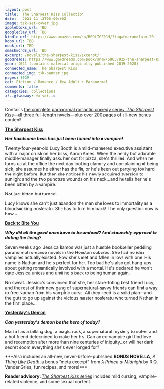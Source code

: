 ```yaml
---
layout: post
title:  The Sharpest Kiss Collection
date:   2021-11-13T00:00:00Z
image: tsk-set-cover.jpg
applebooks_url: TBD
googleplay_url: TBD
kindle_url: https://www.amazon.com/dp/B09LTGF2GM/?tag=fearandlaun-20
kobo_url: TBD
nook_url: TBD
smashwords_url: TBD
excerpt: /novels/the-sharpest-kiss/excerpt/
goodreads: https://www.goodreads.com/book/show/59637935-the-sharpest-kiss-collection
year: 2021 (contains material originally published 2019-2020)
connected_name: The Sharpest Kiss
connected_img: tsk-banner.jpg
pages: 1029
cat: Fiction / Romance / New Adult / Paranormal
comments: false
categories: collections
<!--giveaway: falset-->
---
```


Contains [the complete paranormal romantic comedy series, *The Sharpest Kiss*][series]&mdash;all three full-length novels&mdash;plus over 200 pages of all-new bonus content!

[**The Sharpest Kiss**][tsk]

***Her handsome boss has just been turned into a vampire!***

Twenty-four-year-old Lucy Booth is a mild-mannered executive assistant with a major crush on her boss, Aaron Ames. When the nerdy but adorable middle-manager finally asks her out for pizza, she's thrilled. And when he turns up at the office the next day looking clammy and complaining of being sick, she assumes he either has the flu, or he's been out partying too hard the night before. But then she notices his newly acquired aversion to sunlight and the two puncture wounds on his neck…and he tells her he's been bitten by a vampire.

Not just bitten but turned.

Lucy knows she can't just abandon the man she loves to immortality as a bloodsucking nosferatu. She has to turn him back! The only question now is how…

[**Back to Bite You**][btby]

***Why did all the good ones have to be undead? And staunchly opposed to dating the living?***

Seven weeks ago, Jessica Ramos was just a humble bookseller peddling paranormal romance novels in the Houston suburbs. She had no idea vampires actually existed. Now she's met and fallen in love with one. His name is Nathan and he's perfect for her. Too bad he's also got hang-ups about getting romantically involved with a mortal. He's declared he won't date Jessica unless and until he's back to being human again.

No sweat. Jessica's convinced that she, her stake-toting best friend Lucy, and the rest of their new gang of supernatural-savvy friends can find a way to free Nathan from his vampiric curse. All they need is a solid plan—and the guts to go up against the vicious master nosferatu who turned Nathan in the first place…

[**Yesterday's Demon**][yd]

***Can yesterday's demon be the hero of today?***

Marta has a talking dog, a magic rock, a supernatural mystery to solve, and a hot friend determined to make her his. Can an ex-vampire girl find love and redemption after more than nine centuries of iniquity…or will her dark secret doom everything she's ever longed for?

\*\*\*Also includes an all-new, never-before-published **BONUS NOVELLA**, *A Thing Like Death*, a bonus "meta excerpt" from *A Prince at Midnight* by R.Q. Vander Gries, fun recipes, and more!\*\*\*

**Reader advisory:** [*The Sharpest Kiss* series][series] includes mild cursing, vampire-related violence, and some sexual content.


[tsk]:/novels/the-sharpest-kiss/
[btby]:/novels/back-to-bite-you/
[yd]:/novels/yesterdays-demon/
[series]:/connected/the-sharpest-kiss/
